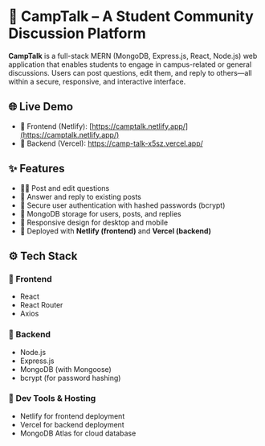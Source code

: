 # 🏫 CampTalk – A Student Community Discussion Platform

**CampTalk** is a full-stack MERN (MongoDB, Express.js, React, Node.js) web application that enables students to engage in campus-related or general discussions. Users can post questions, edit them, and reply to others—all within a secure, responsive, and interactive interface.

## 🌐 Live Demo

- 🔗 Frontend (Netlify): [https://camptalk.netlify.app/](https://camptalk.netlify.app/)
- 🔗 Backend (Vercel): https://camp-talk-x5sz.vercel.app/

## ✨ Features

- 🧑‍🎓 Post and edit questions
- 💬 Answer and reply to existing posts
- 🔐 Secure user authentication with hashed passwords (bcrypt)
- 🧾 MongoDB storage for users, posts, and replies
- 📱 Responsive design for desktop and mobile
- 🚀 Deployed with **Netlify (frontend)** and **Vercel (backend)**

## ⚙️ Tech Stack

### 🔹 Frontend
- React
- React Router
- Axios

### 🔹 Backend
- Node.js
- Express.js
- MongoDB (with Mongoose)
- bcrypt (for password hashing)

### 🔹 Dev Tools & Hosting
- Netlify for frontend deployment
- Vercel for backend deployment
- MongoDB Atlas for cloud database


